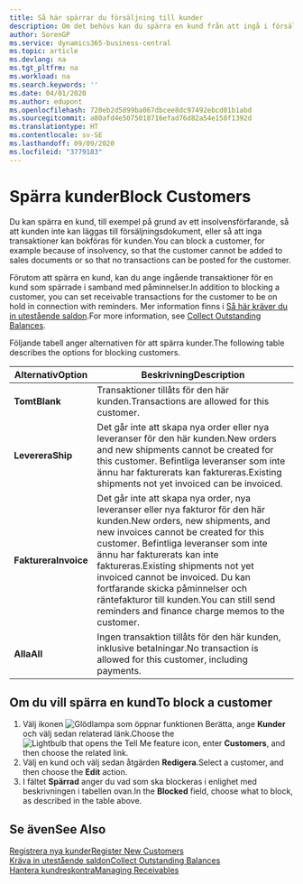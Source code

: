 ```yaml
---
title: Så här spärrar du försäljning till kunder
description: Om det behövs kan du spärra en kund från att ingå i försäljningsdokument och andra försäljningstransaktioner.
author: SorenGP
ms.service: dynamics365-business-central
ms.topic: article
ms.devlang: na
ms.tgt_pltfrm: na
ms.workload: na
ms.search.keywords: ''
ms.date: 04/01/2020
ms.author: edupont
ms.openlocfilehash: 720eb2d5899ba067dbcee8dc97492ebcd01b1abd
ms.sourcegitcommit: a80afd4e5075018716efad76d82a54e158f1392d
ms.translationtype: HT
ms.contentlocale: sv-SE
ms.lasthandoff: 09/09/2020
ms.locfileid: "3779183"
---
```

# <a name="block-customers"></a><span data-ttu-id="59eb8-103">Spärra kunder</span><span class="sxs-lookup"><span data-stu-id="59eb8-103">Block Customers</span></span>
<span data-ttu-id="59eb8-104">Du kan spärra en kund, till exempel på grund av ett insolvensförfarande, så att kunden inte kan läggas till försäljningsdokument, eller så att inga transaktioner kan bokföras för kunden.</span><span class="sxs-lookup"><span data-stu-id="59eb8-104">You can block a customer, for example because of insolvency, so that the customer cannot be added to sales documents or so that no transactions can be posted for the customer.</span></span>

<span data-ttu-id="59eb8-105">Förutom att spärra en kund, kan du ange ingående transaktioner för en kund som spärrade i samband med påminnelser.</span><span class="sxs-lookup"><span data-stu-id="59eb8-105">In addition to blocking a customer, you can set receivable transactions for the customer to be on hold in connection with reminders.</span></span> <span data-ttu-id="59eb8-106">Mer information finns i [Så här kräver du in utestående saldon](receivables-collect-outstanding-balances.md).</span><span class="sxs-lookup"><span data-stu-id="59eb8-106">For more information, see [Collect Outstanding Balances](receivables-collect-outstanding-balances.md).</span></span>   

<span data-ttu-id="59eb8-107">Följande tabell anger alternativen för att spärra kunder.</span><span class="sxs-lookup"><span data-stu-id="59eb8-107">The following table describes the options for blocking customers.</span></span>  

|<span data-ttu-id="59eb8-108">Alternativ</span><span class="sxs-lookup"><span data-stu-id="59eb8-108">Option</span></span>|<span data-ttu-id="59eb8-109">Beskrivning</span><span class="sxs-lookup"><span data-stu-id="59eb8-109">Description</span></span>|  
|--------------------|------------|  
|<span data-ttu-id="59eb8-110">**Tomt**</span><span class="sxs-lookup"><span data-stu-id="59eb8-110">**Blank**</span></span>|<span data-ttu-id="59eb8-111">Transaktioner tillåts för den här kunden.</span><span class="sxs-lookup"><span data-stu-id="59eb8-111">Transactions are allowed for this customer.</span></span>|
|<span data-ttu-id="59eb8-112">**Leverera**</span><span class="sxs-lookup"><span data-stu-id="59eb8-112">**Ship**</span></span>|<span data-ttu-id="59eb8-113">Det går inte att skapa nya order eller nya leveranser för den här kunden.</span><span class="sxs-lookup"><span data-stu-id="59eb8-113">New orders and new shipments cannot be created for this customer.</span></span> <span data-ttu-id="59eb8-114">Befintliga leveranser som inte ännu har fakturerats kan faktureras.</span><span class="sxs-lookup"><span data-stu-id="59eb8-114">Existing shipments not yet invoiced can be invoiced.</span></span>|  
|<span data-ttu-id="59eb8-115">**Fakturera**</span><span class="sxs-lookup"><span data-stu-id="59eb8-115">**Invoice**</span></span>|<span data-ttu-id="59eb8-116">Det går inte att skapa nya order, nya leveranser eller nya fakturor för den här kunden.</span><span class="sxs-lookup"><span data-stu-id="59eb8-116">New orders, new shipments, and new invoices cannot be created for this customer.</span></span> <span data-ttu-id="59eb8-117">Befintliga leveranser som inte ännu har fakturerats kan inte faktureras.</span><span class="sxs-lookup"><span data-stu-id="59eb8-117">Existing shipments not yet invoiced cannot be invoiced.</span></span> <span data-ttu-id="59eb8-118">Du kan fortfarande skicka påminnelser och räntefakturor till kunden.</span><span class="sxs-lookup"><span data-stu-id="59eb8-118">You can still send reminders and finance charge memos to the customer.</span></span>|  
|<span data-ttu-id="59eb8-119">**Alla**</span><span class="sxs-lookup"><span data-stu-id="59eb8-119">**All**</span></span>|<span data-ttu-id="59eb8-120">Ingen transaktion tillåts för den här kunden, inklusive betalningar.</span><span class="sxs-lookup"><span data-stu-id="59eb8-120">No transaction is allowed for this customer, including payments.</span></span>|  

## <a name="to-block-a-customer"></a><span data-ttu-id="59eb8-121">Om du vill spärra en kund</span><span class="sxs-lookup"><span data-stu-id="59eb8-121">To block a customer</span></span>  
1. <span data-ttu-id="59eb8-122">Välj ikonen ![Glödlampa som öppnar funktionen Berätta](media/ui-search/search_small.png "Berätta vad du vill göra"), ange **Kunder** och välj sedan relaterad länk.</span><span class="sxs-lookup"><span data-stu-id="59eb8-122">Choose the ![Lightbulb that opens the Tell Me feature](media/ui-search/search_small.png "Tell me what you want to do") icon, enter **Customers**, and then choose the related link.</span></span>
2. <span data-ttu-id="59eb8-123">Välj en kund och välj sedan åtgärden **Redigera**.</span><span class="sxs-lookup"><span data-stu-id="59eb8-123">Select a customer, and then choose the **Edit** action.</span></span>
3. <span data-ttu-id="59eb8-124">I fältet **Spärrad** anger du vad som ska blockeras i enlighet med beskrivningen i tabellen ovan.</span><span class="sxs-lookup"><span data-stu-id="59eb8-124">In the **Blocked** field, choose what to block, as described in the table above.</span></span>

## <a name="see-also"></a><span data-ttu-id="59eb8-125">Se även</span><span class="sxs-lookup"><span data-stu-id="59eb8-125">See Also</span></span>  
[<span data-ttu-id="59eb8-126">Registrera nya kunder</span><span class="sxs-lookup"><span data-stu-id="59eb8-126">Register New Customers</span></span>](sales-how-register-new-customers.md)  
[<span data-ttu-id="59eb8-127">Kräva in utestående saldon</span><span class="sxs-lookup"><span data-stu-id="59eb8-127">Collect Outstanding Balances</span></span>](receivables-collect-outstanding-balances.md)  
[<span data-ttu-id="59eb8-128">Hantera kundreskontra</span><span class="sxs-lookup"><span data-stu-id="59eb8-128">Managing Receivables</span></span>](receivables-manage-receivables.md)  
